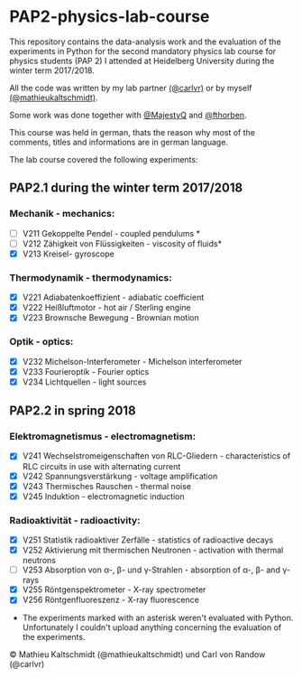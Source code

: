 # PAP2-physics-lab-course

This repository contains the data-analysis work and the evaluation of the experiments in Python for the second mandatory physics lab course for physics students (PAP 2) I attended at Heidelberg University during the winter term 2017/2018.

All the code was written by my lab partner [(@carlvr)](https://github.com/carlvr) or by myself [(@mathieukaltschmidt)](https://github.com/mathieukaltschmidt).

Some work was done together with [@MajestyQ](https://github.com/MajestyQ) and [@fthorben](https://github.com/fthorben).

This course was held in german, thats the reason why most of the comments, titles and informations are in german language.

The lab course covered the following experiments:

## PAP2.1 during the winter term 2017/2018

### Mechanik - mechanics:

- [ ] V211 Gekoppelte Pendel - coupled pendulums *
- [ ] V212 Zähigkeit von Flüssigkeiten - viscosity of fluids*
- [x] V213 Kreisel- gyroscope

### Thermodynamik - thermodynamics:

- [x] V221 Adiabatenkoeffizient - adiabatic coefficient
- [x] V222 Heißluftmotor - hot air / Sterling engine
- [x] V223 Brownsche Bewegung - Brownian motion

### Optik - optics:

- [x] V232 Michelson-Interferometer - Michelson interferometer
- [x] V233 Fourieroptik - Fourier optics
- [x] V234 Lichtquellen - light sources

## PAP2.2 in spring 2018

### Elektromagnetismus - electromagnetism:

- [x] V241 Wechselstromeigenschaften von RLC-Gliedern - characteristics of RLC circuits in use with alternating current
- [x] V242 Spannungsverstärkung - voltage amplification
- [x] V243 Thermisches Rauschen - thermal noise
- [x] V245 Induktion - electromagnetic induction

### Radioaktivität - radioactivity:

- [x] V251 Statistik radioaktiver Zerfälle - statistics of radioactive decays
- [x] V252 Aktivierung mit thermischen Neutronen - activation with thermal neutrons
- [ ] V253 Absorption von α-, β- und γ-Strahlen - absorption of α-, β- and γ-rays
- [x] V255 Röntgenspektrometer - X-ray spectrometer
- [x] V256 Röntgenfluoreszenz - X-ray fluorescence

* The experiments marked with an asterisk weren't evaluated with Python. Unfortunately I couldn't upload anything concerning the evaluation of the experiments.

© Mathieu Kaltschmidt (@mathieukaltschmidt) und Carl von Randow (@carlvr)

